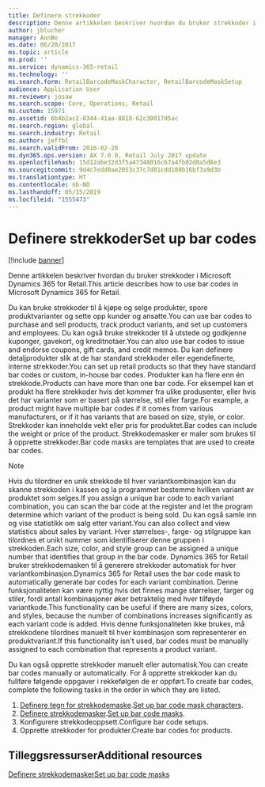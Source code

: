 ```yaml
---
title: Definere strekkoder
description: Denne artikkelen beskriver hvordan du bruker strekkoder i Microsoft Dynamics 365 for Retail.
author: jblucher
manager: AnnBe
ms.date: 06/20/2017
ms.topic: article
ms.prod: ''
ms.service: dynamics-365-retail
ms.technology: ''
ms.search.form: RetailBarcodeMaskCharacter, RetailBarcodeMaskSetup
audience: Application User
ms.reviewer: josaw
ms.search.scope: Core, Operations, Retail
ms.custom: 15971
ms.assetid: 6b4b2ac2-0344-41aa-8818-62c30017d5ac
ms.search.region: global
ms.search.industry: Retail
ms.author: jeffbl
ms.search.validFrom: 2016-02-28
ms.dyn365.ops.version: AX 7.0.0, Retail July 2017 update
ms.openlocfilehash: 15d12abe32d3f5a47348016c67a4fb02d0a5d8e3
ms.sourcegitcommit: 9d4c7edd0ae2053c37c7d81cdd180b16bf3a9d3b
ms.translationtype: HT
ms.contentlocale: nb-NO
ms.lasthandoff: 05/15/2019
ms.locfileid: "1555473"
---
```

# <a name="set-up-bar-codes"></a><span data-ttu-id="8d630-103">Definere strekkoder</span><span class="sxs-lookup"><span data-stu-id="8d630-103">Set up bar codes</span></span>

[!include [banner](includes/banner.md)]

<span data-ttu-id="8d630-104">Denne artikkelen beskriver hvordan du bruker strekkoder i Microsoft Dynamics 365 for Retail.</span><span class="sxs-lookup"><span data-stu-id="8d630-104">This article describes how to use bar codes in Microsoft Dynamics 365 for Retail.</span></span>

<span data-ttu-id="8d630-105">Du kan bruke strekkoder til å kjøpe og selge produkter, spore produktvarianter og sette opp kunder og ansatte.</span><span class="sxs-lookup"><span data-stu-id="8d630-105">You can use bar codes to purchase and sell products, track product variants, and set up customers and employees.</span></span> <span data-ttu-id="8d630-106">Du kan også bruke strekkoder til å utstede og godkjenne kuponger, gavekort, og kreditnotaer.</span><span class="sxs-lookup"><span data-stu-id="8d630-106">You can also use bar codes to issue and endorse coupons, gift cards, and credit memos.</span></span> <span data-ttu-id="8d630-107">Du kan definere detaljprodukter slik at de har standard strekkoder eller egendefinerte, interne strekkoder.</span><span class="sxs-lookup"><span data-stu-id="8d630-107">You can set up retail products so that they have standard bar codes or custom, in-house bar codes.</span></span> <span data-ttu-id="8d630-108">Produkter kan ha flere enn én strekkode.</span><span class="sxs-lookup"><span data-stu-id="8d630-108">Products can have more than one bar code.</span></span> <span data-ttu-id="8d630-109">For eksempel kan et produkt ha flere strekkoder hvis det kommer fra ulike produsenter, eller hvis det har varianter som er basert på størrelse, stil eller farge.</span><span class="sxs-lookup"><span data-stu-id="8d630-109">For example, a product might have multiple bar codes if it comes from various manufacturers, or if it has variants that are based on size, style, or color.</span></span> <span data-ttu-id="8d630-110">Strekkoder kan inneholde vekt eller pris for produktet.</span><span class="sxs-lookup"><span data-stu-id="8d630-110">Bar codes can include the weight or price of the product.</span></span> <span data-ttu-id="8d630-111">Strekkodemasker er maler som brukes til å opprette strekkoder.</span><span class="sxs-lookup"><span data-stu-id="8d630-111">Bar code masks are templates that are used to create bar codes.</span></span>

> [!NOTE]
> <span data-ttu-id="8d630-112">Hvis du tilordner en unik strekkode til hver variantkombinasjon kan du skanne strekkoden i kassen og la programmet bestemme hvilken variant av produktet som selges.</span><span class="sxs-lookup"><span data-stu-id="8d630-112">If you assign a unique bar code to each variant combination, you can scan the bar code at the register and let the program determine which variant of the product is being sold.</span></span> <span data-ttu-id="8d630-113">Du kan også samle inn og vise statistikk om salg etter variant.</span><span class="sxs-lookup"><span data-stu-id="8d630-113">You can also collect and view statistics about sales by variant.</span></span> <span data-ttu-id="8d630-114">Hver størrelses-, farge- og stilgruppe kan tilordnes et unikt nummer som identifiserer denne gruppen i strekkoden.</span><span class="sxs-lookup"><span data-stu-id="8d630-114">Each size, color, and style group can be assigned a unique number that identifies that group in the bar code.</span></span> <span data-ttu-id="8d630-115">Dynamics 365 for Retail bruker strekkodemasken til å generere strekkoder automatisk for hver variantkombinasjon.</span><span class="sxs-lookup"><span data-stu-id="8d630-115">Dynamics 365 for Retail uses the bar code mask to automatically generate bar codes for each variant combination.</span></span> <span data-ttu-id="8d630-116">Denne funksjonaliteten kan være nyttig hvis det finnes mange størrelser, farger og stiler, fordi antall kombinasjoner øker betraktelig med hver tilføyde variantkode.</span><span class="sxs-lookup"><span data-stu-id="8d630-116">This functionality can be useful if there are many sizes, colors, and styles, because the number of combinations increases significantly as each variant code is added.</span></span> <span data-ttu-id="8d630-117">Hvis denne funksjonaliteten ikke brukes, må strekkodene tilordnes manuelt til hver kombinasjon som representerer en produktvariant.</span><span class="sxs-lookup"><span data-stu-id="8d630-117">If this functionality isn't used, bar codes must be manually assigned to each combination that represents a product variant.</span></span>

<span data-ttu-id="8d630-118">Du kan også opprette strekkoder manuelt eller automatisk.</span><span class="sxs-lookup"><span data-stu-id="8d630-118">You can create bar codes manually or automatically.</span></span> <span data-ttu-id="8d630-119">For å opprette strekkoder kan du fullføre følgende oppgaver i rekkefølgen de er oppført.</span><span class="sxs-lookup"><span data-stu-id="8d630-119">To create bar codes, complete the following tasks in the order in which they are listed.</span></span>

1. <span data-ttu-id="8d630-120">[Definere tegn for strekkodemaske](set-up-bar-code-masks.md).</span><span class="sxs-lookup"><span data-stu-id="8d630-120">[Set up bar code mask characters](set-up-bar-code-masks.md).</span></span>
2. <span data-ttu-id="8d630-121">[Definere strekkodemasker](set-up-bar-code-masks.md).</span><span class="sxs-lookup"><span data-stu-id="8d630-121">[Set up bar code masks](set-up-bar-code-masks.md).</span></span>
3. <span data-ttu-id="8d630-122">Konfigurere strekkodeoppsett.</span><span class="sxs-lookup"><span data-stu-id="8d630-122">Configure bar code setups.</span></span>
4. <span data-ttu-id="8d630-123">Opprette strekkoder for produkter.</span><span class="sxs-lookup"><span data-stu-id="8d630-123">Create bar codes for products.</span></span>

## <a name="additional-resources"></a><span data-ttu-id="8d630-124">Tilleggsressurser</span><span class="sxs-lookup"><span data-stu-id="8d630-124">Additional resources</span></span>

[<span data-ttu-id="8d630-125">Definere strekkodemasker</span><span class="sxs-lookup"><span data-stu-id="8d630-125">Set up bar code masks</span></span>](set-up-bar-code-masks.md)
